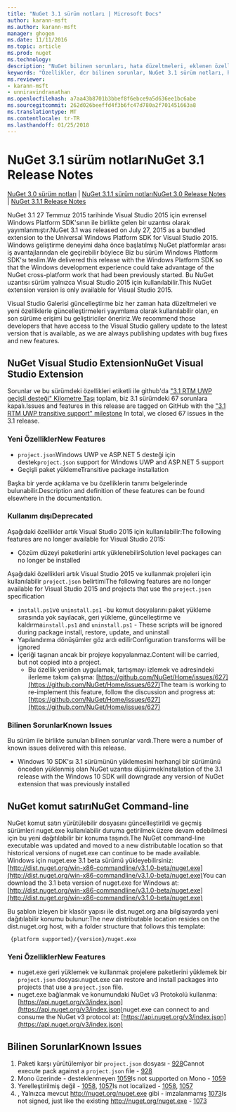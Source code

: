 ```yaml
---
title: "NuGet 3.1 sürüm notları | Microsoft Docs"
author: karann-msft
ms.author: karann-msft
manager: ghogen
ms.date: 11/11/2016
ms.topic: article
ms.prod: nuget
ms.technology: 
description: "NuGet bilinen sorunları, hata düzeltmeleri, eklenen özellikleri ve dcr dahil olmak üzere 3.1 için sürüm notları."
keywords: "Özellikler, dcr bilinen sorunlar, NuGet 3.1 sürüm notları, hata düzeltmeleri eklendi"
ms.reviewer:
- karann-msft
- unniravindranathan
ms.openlocfilehash: a7aa43b8701b3bbef8f6ebce9a5d636ee1bc6abe
ms.sourcegitcommit: 262d026beeffd4f3b6fc47d780a2f701451663a8
ms.translationtype: MT
ms.contentlocale: tr-TR
ms.lasthandoff: 01/25/2018
---
```

# <a name="nuget-31-release-notes"></a><span data-ttu-id="311b3-104">NuGet 3.1 sürüm notları</span><span class="sxs-lookup"><span data-stu-id="311b3-104">NuGet 3.1 Release Notes</span></span>

<span data-ttu-id="311b3-105">[NuGet 3.0 sürüm notları](../release-notes/nuget-3.0.0.md) | [NuGet 3.1.1 sürüm notları](../release-notes/nuget-3.1.1.md)</span><span class="sxs-lookup"><span data-stu-id="311b3-105">[NuGet 3.0 Release Notes](../release-notes/nuget-3.0.0.md) | [NuGet 3.1.1 Release Notes](../release-notes/nuget-3.1.1.md)</span></span>

<span data-ttu-id="311b3-106">NuGet 3.1 27 Temmuz 2015 tarihinde Visual Studio 2015 için evrensel Windows Platform SDK'sının ile birlikte gelen bir uzantısı olarak yayımlanmıştır.</span><span class="sxs-lookup"><span data-stu-id="311b3-106">NuGet 3.1 was released on July 27, 2015 as a bundled extension to the Universal Windows Platform SDK for Visual Studio 2015.</span></span> <span data-ttu-id="311b3-107">Windows geliştirme deneyimi daha önce başlatılmış NuGet platformlar arası iş avantajlarından ele geçirebilir böylece Biz bu sürüm Windows Platform SDK'sı teslim.</span><span class="sxs-lookup"><span data-stu-id="311b3-107">We delivered this release with the Windows Platform SDK so that the Windows development experience could take advantage of the NuGet cross-platform work that had been previously started.</span></span> <span data-ttu-id="311b3-108">Bu NuGet uzantısı sürüm yalnızca Visual Studio 2015 için kullanılabilir.</span><span class="sxs-lookup"><span data-stu-id="311b3-108">This NuGet extension version is only available for Visual Studio 2015.</span></span>

<span data-ttu-id="311b3-109">Visual Studio Galerisi güncelleştirme biz her zaman hata düzeltmeleri ve yeni özelliklerle güncelleştirmeleri yayımlama olarak kullanılabilir olan, en son sürüme erişimi bu geliştiriciler öneririz.</span><span class="sxs-lookup"><span data-stu-id="311b3-109">We recommend those developers that have access to the Visual Studio gallery update to the latest version that is available, as we are always publishing updates with bug fixes and new features.</span></span>

## <a name="nuget-visual-studio-extension"></a><span data-ttu-id="311b3-110">NuGet Visual Studio Extension</span><span class="sxs-lookup"><span data-stu-id="311b3-110">NuGet Visual Studio Extension</span></span>

<span data-ttu-id="311b3-111">Sorunlar ve bu sürümdeki özellikleri etiketli ile github'da ["3.1 RTM UWP geçişli desteği" Kilometre Taşı](https://github.com/NuGet/Home/issues?utf8=%E2%9C%93&q=is%3Aclosed+milestone%3A%223.1+RTM+UWP+transitive+support%22+) toplam, biz 3.1 sürümdeki 67 sorunlara kapalı.</span><span class="sxs-lookup"><span data-stu-id="311b3-111">Issues and features in this release are tagged on GitHub with the ["3.1 RTM UWP transitive support" milestone](https://github.com/NuGet/Home/issues?utf8=%E2%9C%93&q=is%3Aclosed+milestone%3A%223.1+RTM+UWP+transitive+support%22+)  In total, we closed 67 issues in the 3.1 release.</span></span>

### <a name="new-features"></a><span data-ttu-id="311b3-112">Yeni Özellikler</span><span class="sxs-lookup"><span data-stu-id="311b3-112">New Features</span></span>

* <span data-ttu-id="311b3-113">`project.json`Windows UWP ve ASP.NET 5 desteği için destek</span><span class="sxs-lookup"><span data-stu-id="311b3-113">`project.json` support for Windows UWP and ASP.NET 5 support</span></span>
* <span data-ttu-id="311b3-114">Geçişli paket yükleme</span><span class="sxs-lookup"><span data-stu-id="311b3-114">Transitive package installation</span></span>

<span data-ttu-id="311b3-115">Başka bir yerde açıklama ve bu özelliklerin tanımı belgelerinde bulunabilir.</span><span class="sxs-lookup"><span data-stu-id="311b3-115">Description and definition of these features can be found elsewhere in the documentation.</span></span>

### <a name="deprecated"></a><span data-ttu-id="311b3-116">Kullanım dışı</span><span class="sxs-lookup"><span data-stu-id="311b3-116">Deprecated</span></span>

<span data-ttu-id="311b3-117">Aşağıdaki özellikler artık Visual Studio 2015 için kullanılabilir:</span><span class="sxs-lookup"><span data-stu-id="311b3-117">The following features are no longer available for Visual Studio 2015:</span></span>

* <span data-ttu-id="311b3-118">Çözüm düzeyi paketlerini artık yüklenebilir</span><span class="sxs-lookup"><span data-stu-id="311b3-118">Solution level packages can no longer be installed</span></span>

<span data-ttu-id="311b3-119">Aşağıdaki özellikleri artık Visual Studio 2015 ve kullanmak projeleri için kullanılabilir `project.json` belirtimi</span><span class="sxs-lookup"><span data-stu-id="311b3-119">The following features are no longer available for Visual Studio 2015 and projects that use the `project.json` specification</span></span>

* <span data-ttu-id="311b3-120">`install.ps1`ve `uninstall.ps1` -bu komut dosyalarını paket yükleme sırasında yok sayılacak, geri yükleme, güncelleştirme ve kaldırma</span><span class="sxs-lookup"><span data-stu-id="311b3-120">`install.ps1` and `uninstall.ps1` - These scripts will be ignored during package install, restore, update, and uninstall</span></span>
* <span data-ttu-id="311b3-121">Yapılandırma dönüşümler göz ardı edilir</span><span class="sxs-lookup"><span data-stu-id="311b3-121">Configuration transforms will be ignored</span></span>
* <span data-ttu-id="311b3-122">İçeriği taşınan ancak bir projeye kopyalanmaz.</span><span class="sxs-lookup"><span data-stu-id="311b3-122">Content will be carried, but not copied into a project.</span></span>
    * <span data-ttu-id="311b3-123">Bu özellik yeniden uygulamak, tartışmayı izlemek ve adresindeki ilerleme takım çalışma: [https://github.com/NuGet/Home/issues/627](https://github.com/NuGet/Home/issues/627)</span><span class="sxs-lookup"><span data-stu-id="311b3-123">The team is working to re-implement this feature, follow the discussion and progress at: [https://github.com/NuGet/Home/issues/627](https://github.com/NuGet/Home/issues/627)</span></span>


### <a name="known-issues"></a><span data-ttu-id="311b3-124">Bilinen Sorunlar</span><span class="sxs-lookup"><span data-stu-id="311b3-124">Known Issues</span></span>

<span data-ttu-id="311b3-125">Bu sürüm ile birlikte sunulan bilinen sorunlar vardı.</span><span class="sxs-lookup"><span data-stu-id="311b3-125">There were a number of known issues delivered with this release.</span></span>

* <span data-ttu-id="311b3-126">Windows 10 SDK'sı 3.1 sürümünün yüklemesini herhangi bir sürümünü önceden yüklenmiş olan NuGet uzantısı düşürmek</span><span class="sxs-lookup"><span data-stu-id="311b3-126">Installation of the 3.1 release with the Windows 10 SDK will downgrade any version of NuGet extension that was previously installed</span></span>

## <a name="nuget-command-line"></a><span data-ttu-id="311b3-127">NuGet komut satırı</span><span class="sxs-lookup"><span data-stu-id="311b3-127">NuGet Command-line</span></span>

<span data-ttu-id="311b3-128">NuGet komut satırı yürütülebilir dosyasını güncelleştirildi ve geçmiş sürümleri nuget.exe kullanılabilir duruma getirilmek üzere devam edebilmesi için bu yeni dağıtılabilir bir konuma taşındı.</span><span class="sxs-lookup"><span data-stu-id="311b3-128">The NuGet command-line executable was updated and moved to a new distributable location so that historical versions of nuget.exe can continue to be made available.</span></span>  <span data-ttu-id="311b3-129">Windows için nuget.exe 3.1 beta sürümü yükleyebilirsiniz: [http://dist.nuget.org/win-x86-commandline/v3.1.0-beta/nuget.exe](http://dist.nuget.org/win-x86-commandline/v3.1.0-beta/nuget.exe)</span><span class="sxs-lookup"><span data-stu-id="311b3-129">You can download the 3.1 beta version of nuget.exe for Windows at: [http://dist.nuget.org/win-x86-commandline/v3.1.0-beta/nuget.exe](http://dist.nuget.org/win-x86-commandline/v3.1.0-beta/nuget.exe)</span></span>

<span data-ttu-id="311b3-130">Bu şablon izleyen bir klasör yapısı ile dist.nuget.org ana bilgisayarda yeni dağıtılabilir konumu bulunur:</span><span class="sxs-lookup"><span data-stu-id="311b3-130">The new distributable location resides on the dist.nuget.org host, with a folder structure that follows this template:</span></span>

     {platform supported}/{version}/nuget.exe

### <a name="new-features"></a><span data-ttu-id="311b3-131">Yeni Özellikler</span><span class="sxs-lookup"><span data-stu-id="311b3-131">New Features</span></span>

* <span data-ttu-id="311b3-132">nuget.exe geri yüklemek ve kullanmak projelere paketlerini yüklemek bir `project.json` dosyası.</span><span class="sxs-lookup"><span data-stu-id="311b3-132">nuget.exe can restore and install packages into projects that use a `project.json` file.</span></span>
* <span data-ttu-id="311b3-133">nuget.exe bağlanmak ve konumundaki NuGet v3 Protokolü kullanma: [https://api.nuget.org/v3/index.json](https://api.nuget.org/v3/index.json)</span><span class="sxs-lookup"><span data-stu-id="311b3-133">nuget.exe can connect to and consume the NuGet v3 protocol at: [https://api.nuget.org/v3/index.json](https://api.nuget.org/v3/index.json)</span></span>

## <a name="known-issues"></a><span data-ttu-id="311b3-134">Bilinen Sorunlar</span><span class="sxs-lookup"><span data-stu-id="311b3-134">Known Issues</span></span> ##

1.    <span data-ttu-id="311b3-135">Paketi karşı yürütülemiyor bir `project.json` dosyası - [928](https://github.com/NuGet/Home/issues/928)</span><span class="sxs-lookup"><span data-stu-id="311b3-135">Cannot execute pack against a `project.json` file - [928](https://github.com/NuGet/Home/issues/928)</span></span>
2.    <span data-ttu-id="311b3-136">Mono üzerinde - desteklenmeyen [1059](https://github.com/NuGet/Home/issues/1059)</span><span class="sxs-lookup"><span data-stu-id="311b3-136">Is not supported on Mono - [1059](https://github.com/NuGet/Home/issues/1059)</span></span>
3.    <span data-ttu-id="311b3-137">Yerelleştirilmiş değil - [1058](https://github.com/NuGet/Home/issues/1058), [1057](https://github.com/NuGet/Home/issues/1057)</span><span class="sxs-lookup"><span data-stu-id="311b3-137">Is not localized - [1058](https://github.com/NuGet/Home/issues/1058),   [1057](https://github.com/NuGet/Home/issues/1057)</span></span>
4.    <span data-ttu-id="311b3-138">, Yalnızca mevcut http://nuget.org/nuget.exe gibi - imzalanmamış [1073](https://github.com/NuGet/Home/issues/1073)</span><span class="sxs-lookup"><span data-stu-id="311b3-138">Is not signed, just like the existing http://nuget.org/nuget.exe - [1073](https://github.com/NuGet/Home/issues/1073)</span></span>
